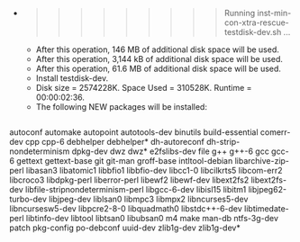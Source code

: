 * >>>>>>>>> Running inst-min-con-xtra-rescue-testdisk-dev.sh ...
  * After this operation, 146 MB of additional disk space will be used.
  * After this operation, 3,144 kB of additional disk space will be used.
  * After this operation, 61.6 MB of additional disk space will be used.
  * Install testdisk-dev.
  * Disk size = 2574228K. Space Used = 310528K. Runtime = 00:00:02:36.
  * The following NEW packages will be installed:
  ```bash
autoconf automake autopoint autotools-dev binutils
build-essential comerr-dev cpp cpp-6 debhelper
debhelper* dh-autoreconf dh-strip-nondeterminism dpkg-dev dwz
dwz* e2fslibs-dev file g++ g++-6
gcc gcc-6 gettext gettext-base git
git-man groff-base intltool-debian libarchive-zip-perl libasan3
libatomic1 libbfio1 libbfio-dev libcc1-0 libcilkrts5
libcom-err2 libcroco3 libdpkg-perl liberror-perl libewf2
libewf-dev libext2fs2 libext2fs-dev libfile-stripnondeterminism-perl libgcc-6-dev
libisl15 libitm1 libjpeg62-turbo-dev libjpeg-dev liblsan0
libmpc3 libmpx2 libncurses5-dev libncursesw5-dev libpcre2-8-0
libquadmath0 libstdc++-6-dev libtimedate-perl libtinfo-dev libtool
libtsan0 libubsan0 m4 make man-db
ntfs-3g-dev patch pkg-config po-debconf uuid-dev
zlib1g-dev zlib1g-dev*
  ```

